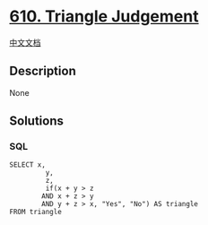 # [610. Triangle Judgement](https://leetcode.com/problems/triangle-judgement)

[中文文档](/solution/0600-0699/0610.Triangle%20Judgement/README.md)

## Description

None

## Solutions

<!-- tabs:start -->

### **SQL**

```
SELECT x,
         y,
         z,
         if(x + y > z
        AND x + z > y
        AND y + z > x, "Yes", "No") AS triangle
FROM triangle
```

<!-- tabs:end -->
